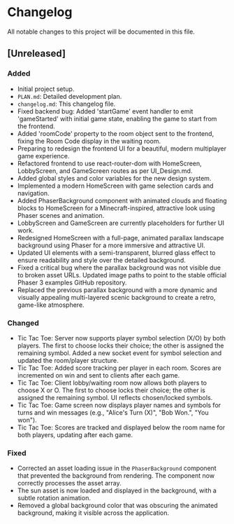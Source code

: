 # Changelog

All notable changes to this project will be documented in this file.

## [Unreleased]

### Added

- Initial project setup.
- `PLAN.md`: Detailed development plan.
- `changelog.md`: This changelog file.
- Fixed backend bug: Added 'startGame' event handler to emit 'gameStarted' with initial game state, enabling the game to start from the frontend.
- Added 'roomCode' property to the room object sent to the frontend, fixing the Room Code display in the waiting room.
- Preparing to redesign the frontend UI for a beautiful, modern multiplayer game experience.
- Refactored frontend to use react-router-dom with HomeScreen, LobbyScreen, and GameScreen routes as per UI_Design.md.
- Added global styles and color variables for the new design system.
- Implemented a modern HomeScreen with game selection cards and navigation.
- Added PhaserBackground component with animated clouds and floating blocks to HomeScreen for a Minecraft-inspired, attractive look using Phaser scenes and animation.
- LobbyScreen and GameScreen are currently placeholders for further UI work.
- Redesigned HomeScreen with a full-page, animated parallax landscape background using Phaser for a more immersive and attractive UI.
- Updated UI elements with a semi-transparent, blurred glass effect to ensure readability and style over the detailed background.
- Fixed a critical bug where the parallax background was not visible due to broken asset URLs. Updated image paths to point to the stable official Phaser 3 examples GitHub repository.
- Replaced the previous parallax background with a more dynamic and visually appealing multi-layered scenic background to create a retro, game-like atmosphere.

### Changed

- Tic Tac Toe: Server now supports player symbol selection (X/O) by both players. The first to choose locks their choice; the other is assigned the remaining symbol. Added a new socket event for symbol selection and updated the room/player structure.
- Tic Tac Toe: Added score tracking per player in each room. Scores are incremented on win and sent to clients after each game.
- Tic Tac Toe: Client lobby/waiting room now allows both players to choose X or O. The first to choose locks their choice; the other is assigned the remaining symbol. UI reflects chosen/locked symbols.
- Tic Tac Toe: Game screen now displays player names and symbols for turns and win messages (e.g., "Alice's Turn (X)", "Bob Won.", "You won").
- Tic Tac Toe: Scores are tracked and displayed below the room name for both players, updating after each game.

### Fixed

- Corrected an asset loading issue in the `PhaserBackground` component that prevented the background from rendering. The component now correctly processes the asset array.
- The sun asset is now loaded and displayed in the background, with a subtle rotation animation.
- Removed a global background color that was obscuring the animated background, making it visible across the application.
